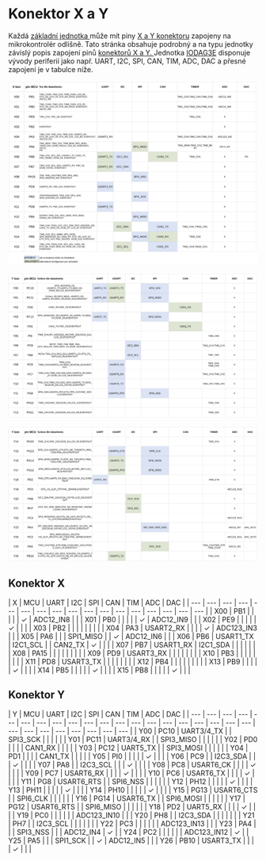 # Konektor X a Y

Každá [základní jednotka ](../)může mít piny [X a Y konektoru](../../rozsirujici-moduly/#x-konektor-a-y-konektor) zapojeny na mikrokontrolér odlišně. Tato stránka obsahuje podrobný a na typu jednotky závislý popis zapojení pinů [konektorů X a Y. ](../../rozsirujici-moduly/#x-konektor-a-y-konektor) Jednotka [IODAG3E](./) disponuje vývody periferií jako např. UART, I2C, SPI, CAN, TIM, ADC, DAC a přesné zapojení je v tabulce níže.

![](../../../../.gitbook/assets/x_conn_komplet%20%281%29.svg)

![](../../../../.gitbook/assets/y_conn_y00_y13.svg)

![](../../../../.gitbook/assets/y_conn_y13_y26%20%282%29.svg)

## Konektor X

| X | MCU | UART | I2C | SPI | CAN | TIM | ADC | DAC |
| --- | --- | --- | --- | --- | --- | --- | --- | --- | --- | --- | --- | --- | --- | --- | --- | --- |
| X00 | PB1 |  |  |  |  |  ✓ | ADC12\_IN8 |  |
| X01 | PB0 |  |  |  |  |  ✓ | ADC12\_IN9 |  |
| X02 | PE9 |  |  |  |  |  ✓ |  |  |
| X03 | PB2 |  |  |  |  |  |  |  |
| X04 | PA3 | USART2\_RX |  |  |  |  ✓ | ADC123\_IN3 |  |
| X05 | PA6 |  |  | SPI1\_MISO |  |  ✓ | ADC12\_IN6 |  |
| X06 | PB6 | USART1\_TX | I2C1\_SCL |  | CAN2\_TX |  ✓ |  |  |
| X07 | PB7 | USART1\_RX | I2C1\_SDA |  |  |  |  |  |
| X08 | PA15 |  |  |  |  |  |  |  |
| X09 | PD9 | USART3\_RX |  |  |  |  |  |  |
| X10 | PB3 |  |  |  |  |  |  |  |
| X11 | PD8 | USART3\_TX |  |  |  |  |  |  |
| X12 | PB4 |  |  |  |  |  |  |  |
| X13 | PB9 |  |  |  |  |  ✓ |  |  |
| X14 | PB5 |  |  |  |  |  ✓ |  |  |
| X15 | PB8 |  |  |  |  |  ✓ |  |  |

## Konektor Y

| Y | MCU | UART | I2C | SPI | CAN | TIM | ADC | DAC |
| --- | --- | --- | --- | --- | --- | --- | --- | --- | --- | --- | --- | --- | --- | --- | --- | --- | --- | --- | --- | --- | --- | --- | --- | --- | --- | --- | --- |
| Y00 | PC10 | UART3/4\_TX |  | SPI3\_SCK |  |  |  |  |
| Y01 | PC11 | UART3/4\_RX |  | SPI3\_MISO |  |  |  |  |
| Y02 | PD0 |  |  |  | CAN1\_RX |  |  |  |
| Y03 | PC12 | UART5\_TX |  | SPI3\_MOSI |  |  |  |  |
| Y04 | PD1 |  |  |  | CAN1\_TX |  |  |  |
| Y05 | PI0 |  |  |  |  |  ✓ |  |  |
| Y06 | PC9 |  | I2C3\_SDA |  |  |  ✓ |  |  |
| Y07 | PA8 |  | I2C3\_SCL |  |  |  ✓ |  |  |
| Y08 | PC8 | USART6\_CK |  |  |  |  ✓ |  |  |
| Y09 | PC7 | USART6\_RX |  |  |  |  ✓ |  |  |
| Y10 | PC6 | USART6\_TX |  |  |  |  ✓ |  |  |
| Y11 | PG8 | USART6\_RTS |  | SPI6\_NSS |  |  |  |  |
| Y12 | PH12 |  |  |  |  |  ✓ |  |  |
| Y13 | PH11 |  |  |  |  |  ✓ |  |  |
| Y14 | PH10 |  |  |  |  |  ✓ |  |  |
| Y15 | PG13 | USART6\_CTS |  | SPI6\_CLK |  |  |  |  |
| Y16 | PG14 | USART6\_TX |  | SPI6\_MOSI |  |  |  |  |
| Y17 | PG12 | USART6\_RTS |  | SPI6\_MISO |  |  |  |  |
| Y18 | PD2 | UART5\_RX |  |  |  |  ✓ |  |   |
| Y19 | PC0 |  |  |  |  |  | ADC123\_IN10 |  |
| Y20 | PH8 |  | I2C3\_SDA |  |  |  |  |  |
| Y21 | PH7 |  | I2C3\_SCL |  |  |  |  |  |
| Y22 | PC3 |  |  |  |  |  | ADC123\_IN13 |  |
| Y23 | PA4 |  |  | SPI3\_NSS |  |  | ADC12\_IN4 |  ✓ |
| Y24 | PC2 |  |  |  |  |  | ADC123\_IN12 |  ✓ |
| Y25 | PA5 |  |  | SPI1\_SCK |  |  ✓ | ADC12\_IN5 |  |
| Y26 | PB10 | USART3\_TX |  |  |  |  ✓ |  |  |

